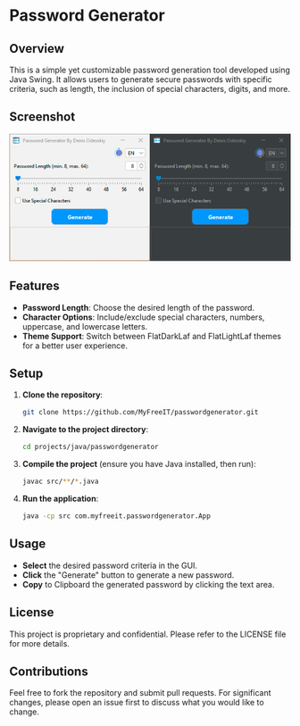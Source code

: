 # Password Generator

## Overview

This is a simple yet customizable password generation tool developed using Java Swing. It allows users to generate
secure passwords with specific criteria, such as length, the inclusion of special characters, digits, and more.

## Screenshot

![App Screenshot](./docs/screenshot.png)

## Features

- **Password Length**: Choose the desired length of the password.
- **Character Options**: Include/exclude special characters, numbers, uppercase, and lowercase letters.
- **Theme Support**: Switch between FlatDarkLaf and FlatLightLaf themes for a better user experience.

## Setup

1. **Clone the repository**:
   ```bash
   git clone https://github.com/MyFreeIT/passwordgenerator.git

2. **Navigate to the project directory**:
   ```bash
   cd projects/java/passwordgenerator

3. **Compile the project** (ensure you have Java installed, then run):
   ```bash
   javac src/**/*.java

4. **Run the application**:
   ```bash
   java -cp src com.myfreeit.passwordgenerator.App

## Usage

- **Select** the desired password criteria in the GUI.
- **Click** the "Generate" button to generate a new password.
- **Copy** to Clipboard the generated password by clicking the text area.

## License

This project is proprietary and confidential. Please refer to the LICENSE file for more details.

## Contributions

Feel free to fork the repository and submit pull requests. For significant changes, please open an issue first to
discuss what you would like to change.